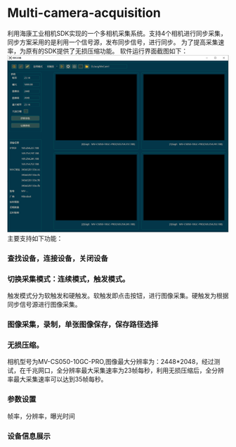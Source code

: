 # Multi-camera-acquisition
利用海康工业相机SDK实现的一个多相机采集系统。支持4个相机进行同步采集，同步方案采用的是利用一个信号源，发布同步信号，进行同步。
为了提高采集速率，为原有的SDK提供了无损压缩功能。
软件运行界面截图如下：
![image](https://github.com/lixiangweiabc/Multi-camera-acquisition/blob/main/%E8%BD%AF%E4%BB%B6%E8%BF%90%E8%A1%8C%E7%95%8C%E9%9D%A2%E6%88%AA%E5%9B%BE.PNG)
主要支持如下功能：
### 查找设备，连接设备，关闭设备
### 切换采集模式：连续模式，触发模式。
触发模式分为软触发和硬触发。软触发即点击按钮，进行图像采集。硬触发为根据同步信号源进行图像采集。
### 图像采集，录制，单张图像保存，保存路径选择
### 无损压缩。
相机型号为MV-CS050-10GC-PRO,图像最大分辨率为：2448*2048，经过测试，在千兆网口，全分辨率最大采集速率为23帧每秒，利用无损压缩后，全分辨率最大采集速率可以达到35帧每秒。
### 参数设置
帧率，分辨率，曝光时间
### 设备信息展示

